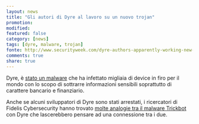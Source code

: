 ```yaml
---
layout: news
title: "Gli autori di Dyre al lavoro su un nuovo trojan"
promotion: 
modified: 
featured: false
category: [news]
tags: [dyre, malware, trojan]
fonte: http://www.securityweek.com/dyre-authors-apparently-working-new-banking-trojan
comments: true
share: true
---
```


Dyre, è [stato un
malware](http://www.securityweek.com/dyre-trojan-attacks-inactive-mid-november-sources-say)
che ha infettato migliaia di device in firo per il mondo con lo scopo di
sottrarre informazioni sensibili soprattutto di carattere bancario e
finanziario.

Anche se alcuni sviluppatori di Dyre sono stati arrestati, i ricercatori di
Fidelis Cybersecurity hanno trovato [molte analogie tra il malware
Trickbot](http://www.threatgeek.com/2016/10/trickbot-the-dyre-connection.html)
con Dyre che lascerebbero pensare ad una connessione tra i due.
